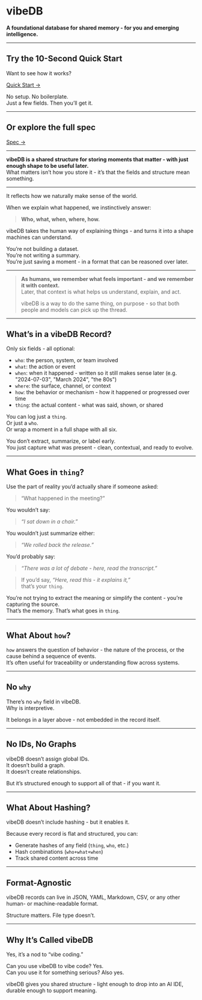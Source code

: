 # vibeDB

**A foundational database for shared memory - for you and emerging intelligence.**

---

## Try the 10-Second Quick Start

Want to see how it works?

[Quick Start →](QUICK-START.md)

No setup. No boilerplate.  
Just a few fields. Then you’ll get it.

---

## Or explore the full spec

[Spec →](vibeDB-spec.md)

---

**vibeDB is a shared structure for storing moments that matter - with just enough shape to be useful later.**  
What matters isn’t how you store it - it’s that the fields and structure mean something.

---

It reflects how we naturally make sense of the world.

When we explain what happened, we instinctively answer:  
> **Who, what, when, where, how.**

vibeDB takes the human way of explaining things - and turns it into a shape machines can understand.

You’re not building a dataset.  
You’re not writing a summary.  
You’re just saving a moment - in a format that can be reasoned over later.

---

> **As humans, we remember what feels important - and we remember it with context.**  
> Later, that context is what helps us understand, explain, and act.  
>
> vibeDB is a way to do the same thing, on purpose - so that both people and models can pick up the thread.

---

## What’s in a vibeDB Record?

Only six fields - all optional:

- `who`: the person, system, or team involved  
- `what`: the action or event  
- `when`: when it happened - written so it still makes sense later (e.g. "2024-07-03", "March 2024", "the 80s")  
- `where`: the surface, channel, or context  
- `how`: the behavior or mechanism - how it happened or progressed over time  
- `thing`: the actual content - what was said, shown, or shared  

You can log just a `thing`.  
Or just a `who`.  
Or wrap a moment in a full shape with all six.

You don’t extract, summarize, or label early.  
You just capture what was present - clean, contextual, and ready to evolve.

---

## What Goes in `thing`?

Use the part of reality you’d actually share if someone asked:  
> “What happened in the meeting?”

You wouldn’t say:  
> *“I sat down in a chair.”*

You wouldn’t just summarize either:  
> *“We rolled back the release.”*

You’d probably say:  
> *“There was a lot of debate - here, read the transcript.”*

> If you’d say, *“Here, read this - it explains it,”*  
> that’s your `thing`.

You’re not trying to extract the meaning or simplify the content - you’re capturing the source.  
That’s the memory. That’s what goes in `thing`.

---

## What About `how`?

`how` answers the question of behavior - the nature of the process, or the cause behind a sequence of events.  
It’s often useful for traceability or understanding flow across systems.

---

## No `why`

There’s no `why` field in vibeDB.  
Why is interpretive.

It belongs in a layer above - not embedded in the record itself.

---

## No IDs, No Graphs

vibeDB doesn’t assign global IDs.  
It doesn’t build a graph.  
It doesn’t create relationships.

But it’s structured enough to support all of that - if you want it.

---

## What About Hashing?

vibeDB doesn’t include hashing - but it enables it.

Because every record is flat and structured, you can:

- Generate hashes of any field (`thing`, `who`, etc.)  
- Hash combinations (`who+what+when`)  
- Track shared content across time  

---

## Format-Agnostic

vibeDB records can live in JSON, YAML, Markdown, CSV, or any other human- or machine-readable format.

Structure matters. File type doesn’t.

---

## Why It’s Called vibeDB

Yes, it’s a nod to “vibe coding.”

Can you use vibeDB to vibe code? Yes.  
Can you use it for something serious? Also yes.

vibeDB gives you shared structure - light enough to drop into an AI IDE, durable enough to support meaning.

